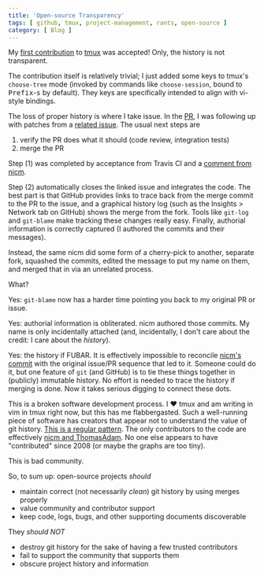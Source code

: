 ```yaml
---
title: 'Open-source Transparency'
tags: [ github, tmux, project-management, rants, open-source ]
category: [ Blog ]
---
```


My [first contribution][PR] to [tmux](https://github.com/tmux/tmux) was
accepted! Only, the history is not transparent.

The contribution itself is relatively trivial; I just added some keys to tmux's
`choose-tree` mode (invoked by commands like `choose-session`, bound to
<kbd>Prefix</kbd>-<kbd>s</kbd> by default). They keys are specifically intended
to align with vi-style bindings.

The loss of proper history is where I take issue. In the [PR][], I was following
up with patches from a [related
issue](https://github.com/tmux/tmux/issues/1846). The usual next steps are

1. verify the PR does what it should (code review, integration tests)
2. merge the PR

Step (1) was completed by acceptance from Travis CI and a [comment from
nicm](https://github.com/tmux/tmux/pull/1848#issuecomment-513135116).

Step (2) automatically closes the linked issue and integrates the code. The best
part is that GitHub provides links to trace back from the merge commit to the PR
to the issue, and a graphical history log (such as the Insights > Network tab on
GitHub) shows the merge from the fork. Tools like `git-log` and `git-blame` make
tracking these changes really easy. Finally, authorial information is correctly
captured (I authored the commits and their messages).

Instead, the same nicm did some form of a cherry-pick to another, separate fork,
squashed the commits, edited the message to put my name on them, and merged that
in via an unrelated process.

What?

Yes: `git-blame` now has a harder time pointing you back to my original PR or
issue.

Yes: authorial information is obliterated. nicm authored those commits. My name
is only incidentally attached (and, incidentally, I don't care about the credit:
I care about the *history*).

Yes: the history if FUBAR. It is effectively impossible to reconcile [nicm's
commit](https://github.com/tmux/tmux/commit/bf6d1aeaa44775923a72a4da49def96268dfa304)
with the original issue/PR sequence that led to it. Someone could do it, but one
feature of `git` (and GitHub) is to tie these things together in (publicly)
immutable history. No effort is needed to trace the history if merging is done.
Now it takes serious digging to connect these dots.

This is a broken software development process. I :heart: tmux and am writing in
vim in tmux right now, but this has me flabbergasted. Such a well-running
piece of software has creators that appear not to understand the value of git
history. [This is a regular pattern](https://github.com/tmux/tmux/network). The
only contributors to the code are effectively [nicm and
ThomasAdam](https://github.com/tmux/tmux/graphs/contributors). No one else
appears to have "contributed" since 2008 (or maybe the graphs are too tiny).

This is bad community.

So, to sum up: open-source projects *should*

- maintain correct (not necessarily *clean*) git history by using merges
properly
- value community and contributor support
- keep code, logs, bugs, and other supporting documents discoverable

They *should NOT*

- destroy git history for the sake of having a few trusted contributors
- fail to support the community that supports them
- obscure project history and information

[PR]: https://github.com/tmux/tmux/pull/1848
